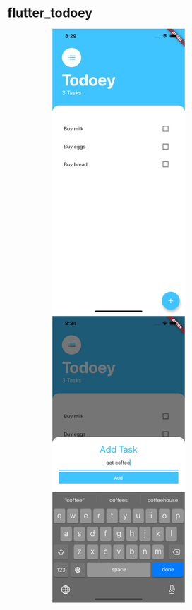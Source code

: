 # flutter_todoey

<div align="center">
    <img src="/screenshot/Simulator Screen Shot - iPhone 11 Pro Max - 2020-04-14 at 08.29.24.png" width="300px"</img> 
    <img src="/screenshot/Simulator Screen Shot - iPhone 11 Pro Max - 2020-04-14 at 08.34.14.png" width="300px"</img> 
</div>
